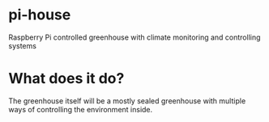 # pi-house

Raspberry Pi controlled greenhouse with climate monitoring and controlling systems

# What does it do?

The greenhouse itself will be a mostly sealed greenhouse with multiple ways of controlling the environment inside.
